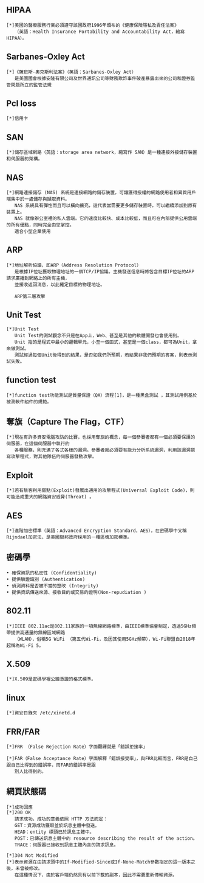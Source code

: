 ## HIPAA
```
[*]美國的醫療服務行業必須遵守該國政府1996年頒布的《健康保險隱私及責任法案》
   （英語：Health Insurance Portability and Accountability Act，縮寫HIPAA）。
```
## Sarbanes-Oxley Act
```
[*]《薩班斯-奧克斯利法案》（英語：Sarbanes-Oxley Act）
   是美國國會根據安隆有限公司及世界通訊公司等財務欺詐事件破產暴露出來的公司和證券監管問題所立的監管法規
```
## PcI loss
```
[*]信用卡
```
## SAN
```
[*]儲存區域網路（英語：storage area network，縮寫作 SAN）是一種連接外接儲存裝置和伺服器的架構。
```
## NAS
```
[*]網路連接儲存 (NAS) 系統是連接網路的儲存裝置，可讓獲得授權的網路使用者和異質用戶端集中於一處儲存與擷取資料。
   NAS 系統具有彈性而且可以橫向擴充，這代表當需要更多儲存裝置時，可以繼續添加到原有裝置上。
   NAS 就像辦公室裡的私人雲端。它的速度比較快、成本比較低，而且可在內部提供公用雲端的所有優點，同時完全由您掌控。
   適合小型企業使用
```
## ARP
```
[*]地址解析協議，即ARP（Address Resolution Protocol）
   是根據IP位址獲取物理地址的一個TCP/IP協議。主機發送信息時將包含目標IP位址的ARP請求廣播到網絡上的所有主機，
   並接收返回消息，以此確定目標的物理地址。
   
   ARP第三層攻擊
```
## Unit Test
```
[*]Unit Test
   Unit Test的測試觀念不只是在App上，Web、甚至是其他的軟體開發也會使用到。
   Unit 指的是程式中最小的邏輯單元，小至一個函式，甚至是一個class，都可為Unit，拿來做測試。
   測試經過每個Unit後得到的結果，是否如我們所預期，若結果非我們預期的答案，則表示測試失敗。
```
## function test
```
[*]function test功能測試是質量保證（QA）流程[1]，是一種黑盒測試 ，其測試用例基於被測軟件組件的規範。
```
## 奪旗（Capture The Flag，CTF）
```
[*]現在有許多資安電腦攻防的比賽，也採用奪旗的概念，每一個參賽者都有一個必須要保護的伺服器，在這個伺服器中執行的
   各種服務，則充滿了各式各樣的漏洞。參賽者就必須要有能力分析系統漏洞，利用該漏洞撰寫攻擊程式，對其他隊伍的伺服器發動攻擊。
```
## Exploit
```
[*]若有駭客利用弱點(Exploit)發展出通用的攻擊程式(Universal Exploit Code)，則可能造成重大的網路資安威脅(Threat) 。
```
## AES
```
[*]進階加密標準（英語：Advanced Encryption Standard，AES），在密碼學中又稱Rijndael加密法，是美國聯邦政府採用的一種區塊加密標準。
```
## 密碼學
```
• 確保資訊的私密性 (Confidentiality)
• 提供驗證識別 (Authentication)
• 偵測資料是否被不當的竄改 (Integrity)
• 提供資訊傳送來源、接收目的或交易的證明(Non-repudiation )
```
## 802.11
```
[*]IEEE 802.11ac是802.11家族的一項無線網路標準，由IEEE標準協會制定，透過5GHz頻帶提供高通量的無線區域網路
   （WLAN），俗稱5G WiFi （第五代Wi-Fi，及因其使用5GHz頻帶），Wi-Fi聯盟自2018年起稱為Wi-Fi 5。
```
## X.509
```
[*]X.509是密碼學裡公鑰憑證的格式標準。
```
## linux
```
[*]資安目錄夾 /etc/xinetd.d 
```
## FRR/FAR
```
[*]FRR （False Rejection Rate）字面翻譯就是「錯誤拒接率」

[*]FAR（False Acceptance Rate）字面解釋「錯誤接受率」，與FRR比較而言，FRR是自己跟自己比得到的錯誤率，而FAR的錯誤率是跟
   別人比得到的。
```
## 網頁狀態碼
```
[*]成功回應
[*]200 OK
   請求成功。成功的意義依照 HTTP 方法而定：
   GET：資源成功獲取並於訊息主體中發送。
   HEAD：entity 標頭已於訊息主體中。
   POST：已傳送訊息主體中的 resource describing the result of the action。
   TRACE：伺服器已接收到訊息主體內含的請求訊息。

[*]304 Not Modified
[*]表示資源在由請求頭中的If-Modified-Since或If-None-Match參數指定的這一版本之後，未曾被修改。
   在這種情況下，由於客戶端仍然具有以前下載的副本，因此不需要重新傳輸資源。
```
